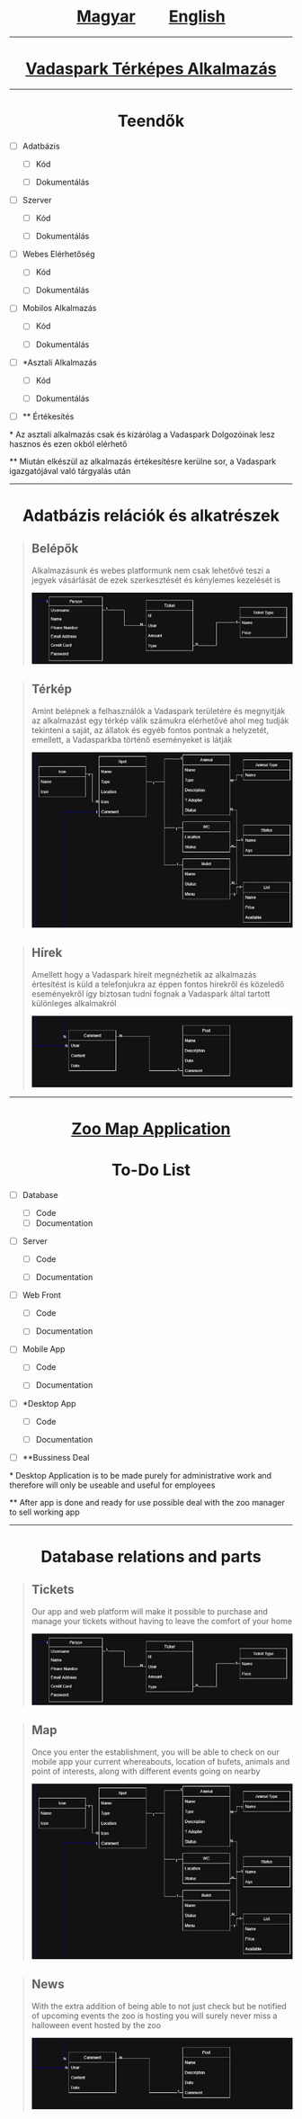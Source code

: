 <div align="center">
<h1>
<a href="#hun">Magyar</a>
<span>&nbsp&nbsp&nbsp&nbsp&nbsp&nbsp&nbsp</span>
<a href="#eng">English</a>
</h1>
</div>

---

<div align="center" id="hun">
<h1 style="text-decoration: underline;">    
<strong>
<u>
<a href="https://zooszeged.hu/">Vadaspark</a> Térképes Alkalmazás
</u> 
</strong>
</h1>
</div>

---

<div align="center">
<h1>Teendők</h1>
</div>

- [ ] Adatbázis
  
  - [ ] Kód
  
  - [ ] Dokumentálás

- [ ] Szerver
  
  - [ ] Kód
  
  - [ ] Dokumentálás

- [ ] Webes Elérhetőség
  
  - [ ] Kód
  
  - [ ] Dokumentálás

- [ ] Mobilos Alkalmazás
  
  - [ ] Kód
  
  - [ ] Dokumentálás

- [ ] \*Asztali Alkalmazás
  
  - [ ] Kód
  
  - [ ] Dokumentálás 

- [ ] \*\* Értékesítés

\* Az asztali alkalmazás csak és kizárólag a Vadaspark Dolgozóinak lesz hasznos és ezen okból elérhető

\*\* Miután elkészül az alkalmazás értékesítésre kerülne sor, a Vadaspark igazgatójával való tárgyalás után

---

<div>
<h1 align="center">Adatbázis relációk és alkatrészek</h1>
</div>

> ## Belépők
> 
> Alkalmazásunk és webes platformunk nem csak lehetővé teszi a jegyek vásárlását de ezek szerkesztését és kénylemes kezelését is
> 
> <div>
> <img src="./Images/Ticket.jpg"/>
> </div>





> ## Térkép
> 
> Amint belépnek a felhasználók a Vadaspark területére és megnyitják az alkalmazást egy térkép válik számukra elérhetővé ahol meg tudják tekinteni a saját, az állatok és egyéb fontos pontnak a helyzetét, emellett, a Vadasparkba történő eseményeket is látják
> 
> <div>
> <img src="./Images/Map.jpg"/>
> </div>



> ## Hírek
> 
> Amellett hogy a Vadaspark híreit megnézhetik az alkalmazás értesítést is küld a telefonjukra az éppen fontos hírekről és közeledő eseményekről így biztosan tudni fognak a Vadaspark által tartott különleges alkalmakról
> 
> <div>
> <img src="./Images/News.jpg"/>
> </div>

---

<div align="center" id="eng">
<h1 style="text-decoration: underline;">    
<strong>
<u>
<a href="https://zooszeged.hu/">Zoo</a></u> Map Application
</strong>
</h1>
</div>



<div align="center">
<h1>To-Do List</h1>
</div>

- [ ] Database
  
  - [ ] Code
  - [ ] Documentation

- [ ] Server
  
  - [ ] Code
  
  - [ ] Documentation

- [ ] Web Front
  
  - [ ] Code
  
  - [ ] Documentation

- [ ] Mobile App
  
  - [ ] Code
  
  - [ ] Documentation

- [ ] \*Desktop App
  
  - [ ] Code
  
  - [ ] Documentation

- [ ] \*\*Bussiness Deal 

\* Desktop Application is to be made purely for administrative work and therefore will only be useable and useful for employees

\*\* After app is done and ready for use possible deal with the zoo manager to sell working app

---

<div align="center">
<h1>Database relations and parts</h1>
</div>

> ## Tickets
> 
> Our app and web platform will make it possible to purchase and manage your tickets without having to leave the comfort of your home
> 
> <div>
> <img src="./Images/Ticket.jpg"/>
> </div>



> ## Map
> 
> Once you enter the establishment, you will be able to check on our mobile app your current whereabouts, location of bufets, animals and point of interests, along with different events going on nearby
> 
> <div>
> <img src="./Images/Map.jpg"/>
> </div>



> ## News
> 
> With the extra addition of being able to not just check but be notified of upcoming events the zoo is hosting you will surely never miss a halloween event hosted by the zoo
> 
> <div>
> <img src="./Images/News.jpg"/>
> </div>

